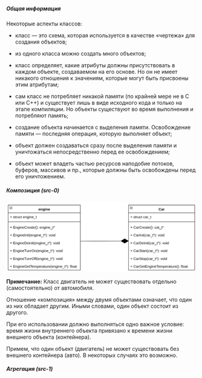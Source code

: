 ##### Общая информация

Некоторые аспекты классов:

- класс — это схема, которая используется в качестве «чертежа» для создания
объектов;

- из одного класса можно создать много объектов;

- класс определяет, какие атрибуты должны присутствовать в каждом объекте,
создаваемом на его основе. Но он не имеет никакого отношения к значениям,
которые могут быть присвоены этим атрибутам;

- сам класс не потребляет никакой памяти (по крайней мере не в C или C++) 
и существует лишь в виде исходного кода и только на этапе компиляции.
Но объекты существуют во время выполнения и потребляют память;

- создание объекта начинается с выделения памяти. Освобождение памяти — 
последняя операция, которую выполняет объект;

- объект должен создаваться сразу после выделения памяти и уничтожаться 
непосредственно перед ее освобождением;

- объект может владеть частью ресурсов наподобие потоков, буферов, массивов и пр., 
которые должны быть освобождены перед его уничтожением.

##### Композиция (src-0)

![Composition](https://github.com/GIYura/c-tutorial/blob/main/extreme-c/chapter-7/composition.png)

**Примечание:**
Класс двигатель не может существовать отдельно (самостоятельно) от автомобиля.

Отношение «композиция» между двумя объектами означает, что один из них 
обладает другим. Иными словами, один объект состоит из другого.

При его использовании должно выполняться одно важное условие:
время жизни внутреннего объекта привязано к времени жизни внешнего объекта
(контейнера).

Примем, что один объект (двигатель) не может существовать без внешнего 
контейнера (авто). В некоторых случаях это возможно.

##### Агрегация (src-1)





